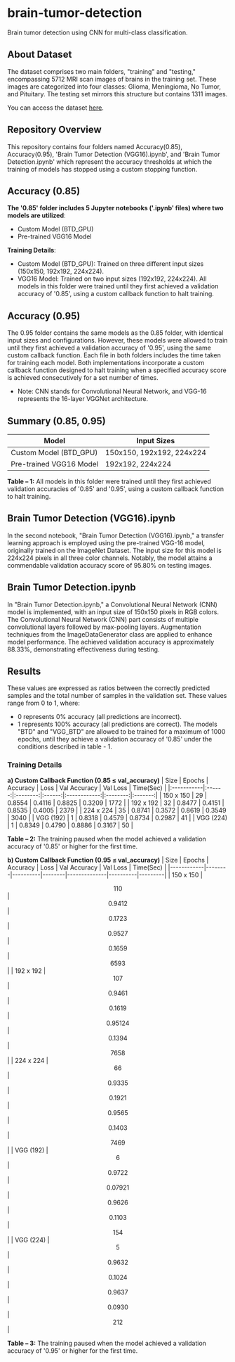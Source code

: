 # brain-tumor-detection
Brain tumor detection using CNN for multi-class classification.

## About Dataset
The dataset comprises two main folders, "training" and "testing," encompassing 5712 MRI scan images of brains in the training set. These images are categorized into four classes: Glioma, Meningioma, No Tumor, and Pituitary. The testing set mirrors this structure but contains 1311 images.

You can access the dataset [here](https://www.kaggle.com/datasets/masoudnickparvar/brain-tumor-mri-dataset/).

## Repository Overview
This repository contains four folders named Accuracy(0.85), Accuracy(0.95), 'Brain Tumor Detection (VGG16).ipynb', and 'Brain Tumor Detection.ipynb' which represent the accuracy thresholds at which the training of models has stopped using a custom stopping function.

## Accuracy (0.85)
**The '0.85' folder includes 5 Jupyter notebooks ('.ipynb' files) where two models are utilized**:
 - Custom Model (BTD_GPU)
 - Pre-trained VGG16 Model

**Training Details**:
 - Custom Model (BTD_GPU): Trained on three different input sizes (150x150, 192x192, 224x224).
 - VGG16 Model: Trained on two input sizes (192x192, 224x224).
All models in this folder were trained until they first achieved a validation accuracy of '0.85', using a custom callback function to halt training.

## Accuracy (0.95)
The 0.95 folder contains the same models as the 0.85 folder, with identical input sizes and configurations. However, these models were allowed to train until they first achieved a validation accuracy of '0.95', using the same custom callback function.
Each file in both folders includes the time taken for training each model.
Both implementations incorporate a custom callback function designed to halt training when a specified accuracy score is achieved consecutively for a set number of times.
 - Note: CNN stands for Convolutional Neural Network, and VGG-16 represents the 16-layer VGGNet architecture.

## Summary (0.85, 0.95)
| Model                   | Input Sizes               |
|-------------------------|---------------------------|
| Custom Model (BTD_GPU)  | 150x150, 192x192, 224x224 |
| Pre-trained VGG16 Model | 192x192, 224x224          |

**Table – 1:** All models in this folder were trained until they first achieved validation accuracies of '0.85' and '0.95', using a custom callback function to halt training.

## Brain Tumor Detection (VGG16).ipynb
In the second notebook, "Brain Tumor Detection (VGG16).ipynb," a transfer learning approach is employed using the pre-trained VGG-16 model, originally trained on the ImageNet Dataset. The input size for this model is 224x224 pixels in all three color channels. Notably, the model attains a commendable validation accuracy score of 95.80% on testing images.

## Brain Tumor Detection.ipynb
In "Brain Tumor Detection.ipynb," a Convolutional Neural Network (CNN) model is implemented, with an input size of 150x150 pixels in RGB colors. The Convolutional Neural Network (CNN) part consists of multiple convolutional layers followed by max-pooling layers. Augmentation techniques from the ImageDataGenerator class are applied to enhance model performance. The achieved validation accuracy is approximately 88.33%, demonstrating effectiveness during testing.

## Results
These values are expressed as ratios between the correctly predicted samples and the total number of samples in the validation set. These values range from 0 to 1, where:
- 0 represents 0% accuracy (all predictions are incorrect).
- 1 represents 100% accuracy (all predictions are correct).
The models "BTD" and "VGG_BTD" are allowed to be trained for a maximum of 1000 epochs, until they achieve a validation accuracy of '0.85' under the conditions described in table - 1.

### Training Details
**a) Custom Callback Function (0.85 ≤ val_accuracy)**
| Size       | Epochs | Accuracy | Loss   | Val Accuracy | Val Loss | Time(Sec) |
|:-----------|:------:|:--------:|:------:|:------------:|:--------:|:-------:|
| 150 x 150  | 29     | 0.8554   | 0.4116 | 0.8825       | 0.3209   | 1772    |
| 192 x 192  | 32     | 0.8477   | 0.4151 | 0.8535       | 0.4005   | 2379    |
| 224 x 224  | 35     | 0.8741   | 0.3572 | 0.8619       | 0.3549   | 3040    |
| VGG (192)  | 1      | 0.8318   | 0.4579 | 0.8734       | 0.2987   | 41      |
| VGG (224)  | 1      | 0.8349   | 0.4790 | 0.8886       | 0.3167   | 50      |

**Table – 2:** The training paused when the model achieved a validation accuracy of '0.85' or higher for the first time.

**b) Custom Callback Function (0.95 ≤ val_accuracy)**
| Size       | Epochs | Accuracy | Loss   | Val Accuracy | Val Loss | Time(Sec) |
|------------|--------|----------|--------|--------------|----------|---------|
| 150 x 150  | <div align="center">110</div> | <div align="center">0.9412</div> | <div align="center">0.1723</div> | <div align="center">0.9527</div> | <div align="center">0.1659</div> | <div align="center">6593</div> |
| 192 x 192  | <div align="center">107</div> | <div align="center">0.9461</div> | <div align="center">0.1619</div> | <div align="center">0.95124</div> | <div align="center">0.1394</div> | <div align="center">7658 </div> |
| 224 x 224  | <div align="center">66</div> | <div align="center">0.9335</div> | <div align="center">0.1921</div> | <div align="center">0.9565</div> | <div align="center">0.1403</div> | <div align="center">7469</div> |
| VGG (192)  | <div align="center">6</div> | <div align="center">0.9722</div> | <div align="center">0.07921</div> | <div align="center">0.9626 </div> | <div align="center">0.1103 </div> | <div align="center">154</div> |
| VGG (224)  | <div align="center">5</div> | <div align="center">0.9632 </div> | <div align="center">0.1024</div> | <div align="center">0.9637</div> | <div align="center">0.0930</div> | <div align="center">212</div> |

**Table – 3:** The training paused when the model achieved a validation accuracy of '0.95' or higher for the first time.
